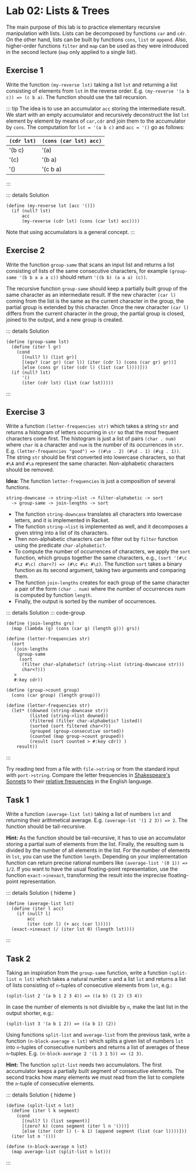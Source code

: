 <SolutionHider/>

# Lab 02: Lists & Trees

The main purpose of this lab is to practice elementary recursive manipulation with lists. Lists can be
decomposed by functions `car` and `cdr`. On the other hand, lists can be built by functions
`cons`, `list` or `append`. Also, higher-order functions `filter` and `map` can be used as
they were introduced in the second lecture (`map` only applied to a single list).

## Exercise 1
Write the function `(my-reverse lst)` taking a list `lst` and returning a list consisting of
elements from `lst` in the reverse order. E.g. `(my-reverse '(a b c)) => (c b a)`. The function
should use the tail recursion.

::: tip
The idea is to use an accumulator `acc` storing the intermediate result. We start with an empty
accumulator and recursively deconstruct the list `lst` element by element by means of `car,cdr` and
join them to the accumulator by `cons`. The computation for `lst = '(a b c)` and `acc = '()` go as
follows:

| `(cdr lst)` | `(cons (car lst) acc)` |
|-------------|------------------------|
| '(b c)      | '(a)                   |
| '(c)        | '(b a)                 |
| '()         | '(c b a)               |
:::


::: details Solution
```racket
(define (my-reverse lst [acc '()])
  (if (null? lst)
      acc
      (my-reverse (cdr lst) (cons (car lst) acc))))
```
Note that using accumulators is a general concept.
:::

## Exercise 2
Write the function `group-same` that scans an input list and returns a list consisting of lists of the same
consecutive characters, for example `(group-same '(b b a a a c))` should return `'((b b) (a a a) (c))`.

The recursive function `group-same` should keep a partially
built group of the same character as an intermediate result. If the new character `(car l)` coming
from the list is the same as the current character in the group, the partial group is extended by
this character. Once the new character `(car l)` differs from the current character in the group,
the partial group is closed, joined to the output, and a new group is created.

::: details Solution
```racket
(define (group-same lst)
  (define (iter l gr)
    (cond
      [(null? l) (list gr)]
      [(eqv? (car gr) (car l)) (iter (cdr l) (cons (car gr) gr))]
      [else (cons gr (iter (cdr l) (list (car l))))]))
  (if (null? lst)
      '()
      (iter (cdr lst) (list (car lst)))))
```
:::

## Exercise 3

Write a function `(letter-frequencies str)` which takes a string `str` and returns a histogram of
letters occurring in `str` so that the most frequent characters come first. The histogram is just a
list of pairs `(char . num)` where `char` is a character and `num` is the number of its occurrences
in `str`. E.g. `(letter-frequencies "good") => ((#\o . 2) (#\d . 1) (#\g . 1))`.
The string `str` should be first converted into lowercase characters, so that `#\A` and `#\a`
represent the same character. Non-alphabetic characters should be removed.

**Idea:** The function `letter-frequencies` is just a composition of several functions.
```racket
string-downcase -> string->list -> filter-alphabetic -> sort
  -> group-same -> join-lengths -> sort
```
- The function `string-downcase` translates all characters into lowercase letters, and it is
  implemented in Racket.
- The function `string->list` is implemented as well, and it decomposes a given string into a list
  of its characters.
- Then non-alphabetic characters can be filter out by `filter` function using the predicate
  `char-alphabetic?`.
- To compute the number of occurrences of characters, we apply the `sort` function, which groups
  together the same characters, e.g., `(sort '(#\c #\z #\c) char<?) => (#\c #\c #\z)`. The function
  `sort` takes a binary function as its second argument, taking two arguments and comparing them.
- The function `join-lengths` creates for each group of the same character a pair of the form `(char .
  num)` where the number of occurrences num is computed by function `length`.
- Finally, the output is sorted by the number of occurrences.

::: details Solution
::: code-group
```racket [nested]
(define (join-lengths grs)
  (map (lambda (g) (cons (car g) (length g))) grs))

(define (letter-frequencies str)
  (sort
   (join-lengths
    (group-same
     (sort
      (filter char-alphabetic? (string->list (string-downcase str)))
      char<?)))
   >
   #:key cdr))
```
```racket [let*]
(define (group->count group)
  (cons (car group) (length group)))

(define (letter-frequencies str)
  (let* ((downed (string-downcase str))
         (listed (string->list downed))
         (filtered (filter char-alphabetic? listed))
         (sorted (sort filtered char<?))
         (grouped (group-consecutive sorted))
         (counted (map group->count grouped))
         (result (sort counted > #:key cdr)) )
    result))
```
:::

Try reading text from a file with `file->string` or from the standard input with `port->string`.
Compare the letter frequencies in [Shakespeare's Sonnets](/extra/shakespeare.txt) to their
[relative frequencies](https://en.wikipedia.org/wiki/Letter_frequency) in the English language.

## Task 1
Write a function `(average-list lst)` taking a list of numbers `lst` and returning their
arithmetical average. E.g. `(average-lst '(1 2 3)) => 2`. The function should be tail-recursive.

**Hint:** As the function should be tail-recursive, it has to use an accumulator storing a partial
sum of elements from the list. Finally, the resulting sum is divided by the number of all elements
in the list. For the number of elements in `lst`, you can use the function `length`.  Depending on
your implementation function can return precise rational numbers like `(average-list '(0 1)) =>
1/2`. If you want to have the usual floating-point representation, use the function
`exact->inexact`, transforming the result into the imprecise floating-point representation.

::: details Solution { hideme }
```racket
(define (average-list lst)
  (define (iter l acc)
    (if (null? l)
        acc
        (iter (cdr l) (+ acc (car l)))))
  (exact->inexact (/ (iter lst 0) (length lst))))
```
:::


## Task 2
Taking an inspiration from the `group-same` function, write a function `(split-list n lst)` which
takes a natural number `n` and a list `lst` and returns a list of lists consisting of `n`-tuples of
consecutive elements from `lst`, e.g.:
```racket
(split-list 2 '(a b 1 2 3 4)) => ((a b) (1 2) (3 4))
```
In case the number of elements is not divisible by `n`, make the last list in the output shorter,
e.g.:
```racket
(split-list 3 '(a b 1 2)) => ((a b 1) (2))
```

Using functions `split-list` and `average-list` from the previous task, write a function
`(n-block-average n lst)` which splits a given list of numbers `lst` into `n`-tuples of consecutive
numbers and returns a list of averages of these `n`-tuples. E.g. `(n-block-average 2 '(1 3 1 5)) =>
(2 3)`.

**Hint:** The function `split-list` needs two accumulators. The first accumulator keeps a partially
built segment of consecutive elements. The second tracks how many elements we must read from the
list to complete the `n`-tuple of consecutive elements.

::: details Solution { hideme }
```racket
(define (split-list n lst)
  (define (iter l k segment)
    (cond
      [(null? l) (list segment)]
      [(zero? k) (cons segment (iter l n '()))]
      [else (iter (cdr l) (- k 1) (append segment (list (car l))))]))
  (iter lst n '()))

(define (n-block-average n lst)
  (map average-list (split-list n lst)))
```
:::
